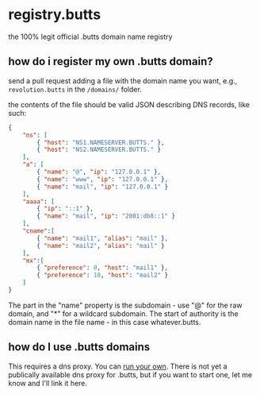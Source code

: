 registry.butts
==============

the 100% legit official .butts domain name registry

## how do i register my own .butts domain?
send a pull request adding a file with the domain name you want, e.g., `revolution.butts` in the `/domains/` folder.

the contents of the file should be valid JSON describing DNS records, like such: 
```json
{
    "ns": [
        { "host": "NS1.NAMESERVER.BUTTS." },
        { "host": "NS2.NAMESERVER.BUTTS." }
    ],
    "a": [
        { "name": "@", "ip": "127.0.0.1" },
        { "name": "www", "ip": "127.0.0.1" },
        { "name": "mail", "ip": "127.0.0.1" }
    ],
    "aaaa": [
        { "ip": "::1" },
        { "name": "mail", "ip": "2001:db8::1" }
    ],
    "cname":[
        { "name": "mail1", "alias": "mail" },
        { "name": "mail2", "alias": "mail" }
    ],
    "mx":[
        { "preference": 0, "host": "mail1" },
        { "preference": 10, "host": "mail2" }
    ]
}
```

The part in the "name" property is the subdomain - use "@" for the raw domain, and "*" for a wildcard subdomain.
The start of authority is the domain name in the file name - in this case whatever.butts.

## how do I use .butts domains

This requires a dns proxy. You can [run your own](https://www.npmjs.org/package/dotbutts). There is not yet a publically
available dns proxy for .butts, but if you want to start one, let me know and I'll link it here.
